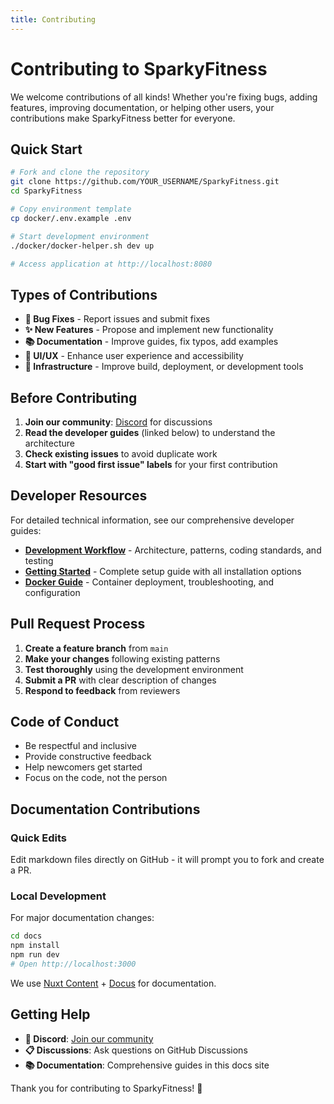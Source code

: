 ```yaml
---
title: Contributing
---
```


# Contributing to SparkyFitness

We welcome contributions of all kinds! Whether you're fixing bugs, adding features, improving documentation, or helping other users, your contributions make SparkyFitness better for everyone.

## Quick Start

```bash
# Fork and clone the repository
git clone https://github.com/YOUR_USERNAME/SparkyFitness.git
cd SparkyFitness

# Copy environment template
cp docker/.env.example .env

# Start development environment
./docker/docker-helper.sh dev up

# Access application at http://localhost:8080
```

## Types of Contributions

- **🐛 Bug Fixes** - Report issues and submit fixes
- **✨ New Features** - Propose and implement new functionality
- **📚 Documentation** - Improve guides, fix typos, add examples
- **🎨 UI/UX** - Enhance user experience and accessibility
- **🔧 Infrastructure** - Improve build, deployment, or development tools

## Before Contributing

1. **Join our community**: [Discord](https://discord.gg/vcnMT5cPEA) for discussions
2. **Read the developer guides** (linked below) to understand the architecture
3. **Check existing issues** to avoid duplicate work
4. **Start with "good first issue" labels** for your first contribution

## Developer Resources

For detailed technical information, see our comprehensive developer guides:

- **[Development Workflow](./developer/workflow)** - Architecture, patterns, coding standards, and testing
- **[Getting Started](./developer/getting-started)** - Complete setup guide with all installation options
- **[Docker Guide](./developer/docker)** - Container deployment, troubleshooting, and configuration

## Pull Request Process

1. **Create a feature branch** from `main`
2. **Make your changes** following existing patterns
3. **Test thoroughly** using the development environment
4. **Submit a PR** with clear description of changes
5. **Respond to feedback** from reviewers

## Code of Conduct

- Be respectful and inclusive
- Provide constructive feedback
- Help newcomers get started
- Focus on the code, not the person

## Documentation Contributions

### Quick Edits
Edit markdown files directly on GitHub - it will prompt you to fork and create a PR.

### Local Development
For major documentation changes:

```bash
cd docs
npm install
npm run dev
# Open http://localhost:3000
```

We use [Nuxt Content](https://content.nuxt.com/) + [Docus](https://docus.dev/) for documentation.

## Getting Help

- **💬 Discord**: [Join our community](https://discord.gg/vcnMT5cPEA)
- **📋 Discussions**: Ask questions on GitHub Discussions  
- **📚 Documentation**: Comprehensive guides in this docs site

Thank you for contributing to SparkyFitness! 🎉